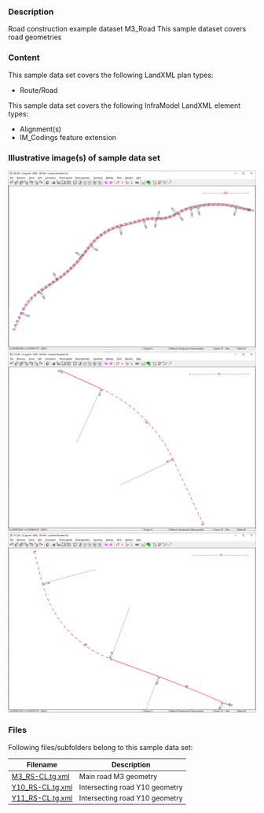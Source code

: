 
### Description

Road construction example dataset M3_Road
This sample dataset covers road geometries

### Content

This sample data set covers the following LandXML plan types:
- Route/Road


This sample data set covers the following InfraModel LandXML element types:
- Alignment(s)
- IM_Codings feature extension


### Illustrative image(s) of sample data set

![Image-1](image-1.png)
![Image-2](image-2.png)
![Image-3](image-3.png)


### Files

Following files/subfolders belong to this sample data set:

| Filename                          | Description                               |
|-----------------------------------|-------------------------------------------|
|[M3_RS-CL.tg.xml](M3_RS-CL.tg.xml)|Main road M3 geometry|
|[Y10_RS-CL.tg.xml](Y10_RS-CL.tg.xml)|Intersecting road Y10 geometry|
|[Y11_RS-CL.tg.xml](Y11_RS-CL.tg.xml)|Intersecting road Y10 geometry| 
